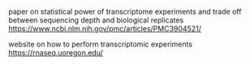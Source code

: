 paper on statistical power of transcriptome experiments and trade off between sequencing depth and biological replicates 
https://www.ncbi.nlm.nih.gov/pmc/articles/PMC3904521/

website on how to perform transcriptomic experiments
https://rnaseq.uoregon.edu/
